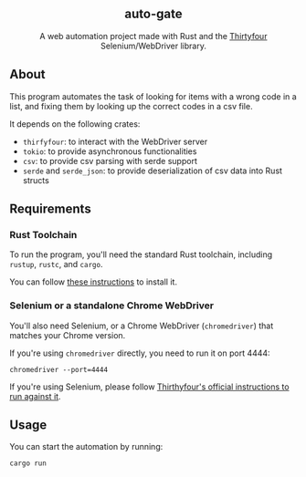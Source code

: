 <div align="center">
  <h2>auto-gate</h2>
  <p>A web automation project made with Rust and the <a href="https://github.com/stevepryde/thirtyfour">Thirtyfour</a> Selenium/WebDriver library.<p>
</div>

<h2>About</h2>
<p>This program automates the task of looking for items with a wrong code in a list, and fixing them by looking up the correct codes in a csv file.</p>
<p>It depends on the following crates:</p>
<ul>
  <li><code>thirfyfour</code>: to interact with the WebDriver server</li>
  <li><code>tokio</code>: to provide asynchronous functionalities</li>
  <li><code>csv</code>: to provide csv parsing with serde support</li>
  <li><code>serde</code> and <code>serde_json</code>: to provide deserialization of csv data into Rust structs</li>
 </ul>

<h2>Requirements</h2>
<h3>Rust Toolchain</h3>
<p>To run the program, you'll need the standard Rust toolchain, including <code>rustup</code>, <code>rustc</code>, and <code>cargo</code>.</p>
<p>You can follow <a href="https://www.rust-lang.org/tools/install">these instructions</a> to install it.</p>
<h3>Selenium or a standalone Chrome WebDriver</h3>
<p>You'll also need Selenium, or a Chrome WebDriver (<code>chromedriver</code>) that matches your Chrome version.</p>
<p>If you're using <code>chromedriver</code> directly, you need to run it on port 4444:</p>
<p><code>chromedriver --port=4444</code></p>
<p>If you're using Selenium, please follow <a href="https://github.com/stevepryde/thirtyfour#running-against-selenium">Thirthyfour's official instructions to run against it</a>.</p>

<h2>Usage</h2>
<p>You can start the automation by running:</p>
<p><code>cargo run</code></p>
